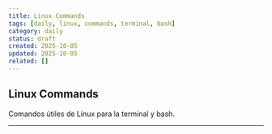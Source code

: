 ```yaml
---
title: Linux Commands
tags: [daily, linux, commands, terminal, bash]
category: daily
status: draft
created: 2025-10-05
updated: 2025-10-05
related: []
---
```


## Linux Commands

Comandos útiles de Linux para la terminal y bash.

---
